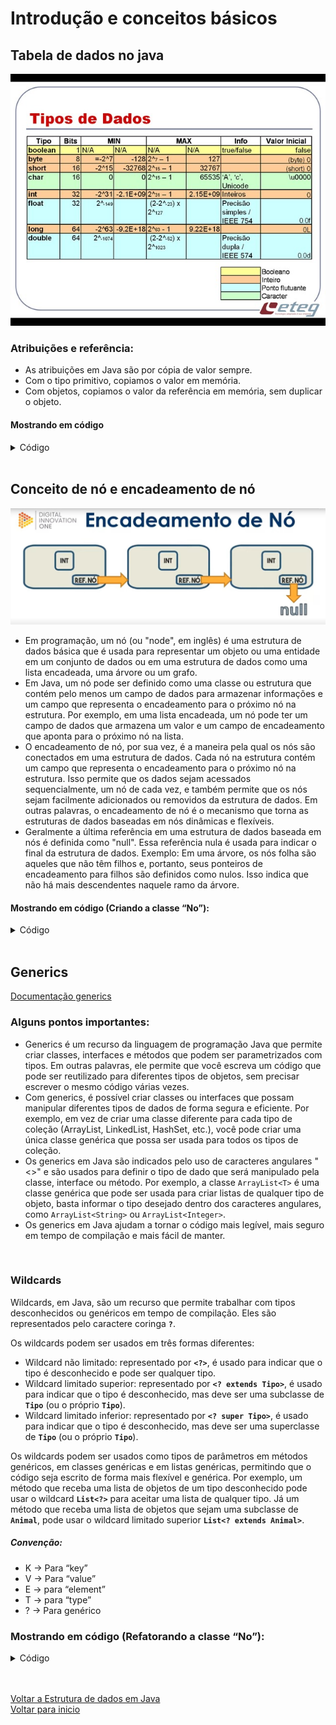 # Introdução e conceitos básicos

## Tabela de dados no java

<img src="./img/21.jpg" alt="" width="700">

### Atribuições e referência:
- As atribuições em Java são por cópia de valor sempre.
- Com o tipo primitivo, copiamos o valor em memória.
- Com objetos, copiamos o valor da referência em memória, sem duplicar o objeto.

#### Mostrando em código
<details>
<summary>Código</summary>


```java
/*Classe "Main"*/
package com.projeto.atribuicao_referencia;

public class Main {
    public static void main(String[] args) {
        //Criando 2 variáveis simples e usando "int_b" para receber valor de "int_a"
        int int_a = 1;
        int int_b = int_a;

        //Mostrando valores de "int_a" e "int_b" na tela
        System.out.println("Referência de tipo primitivo");
        System.out.println("Int_a = " + int_a);
        System.out.println("Int_b = " + int_b);

        //Modificando o valor de "int_a"
        int_a = 2;

        //Mostrando novamente os valores de "int_a" e "int_b" na tela
        /* Note que "int_b" não teve seu valor modificado */
        System.out.println("Int_a = " + int_a);
        System.out.println("Int_b = " + int_b);

        //Criando objetos a partir da classe "Meu_obj"
        Meu_obj obj_a = new Meu_obj(1);
        Meu_obj obj_b = obj_a;

        //Mostrando os valores na tela de "obj_a" e "obj_b"
        System.out.println("\nReferência de objetos");
        System.out.println("obj_a = " + obj_a);
        System.out.println("obj_b = " + obj_b);

        //Modificando o valor do "obj_a"
        obj_a.setNum(2);

        //Mostrando novamente os valores de "obj_a" e "obj_b"
        /* Note que "obj_b" também teve seu valor modificado pois referencia o "obj_a" */
        System.out.println("obj_a = " + obj_a);
        System.out.println("obj_b = " + obj_b);
    }
}
```

```java
/*Classe "Meu_obj"*/
package com.projeto.atribuicao_referencia;

public class Meu_obj {
    Integer num;

    public Meu_obj(Integer num) {
        this.num = num;
    }

    public void setNum(Integer num){
        this.num = num;
    }

    @Override
    public String toString() {
        return this.num.toString();
    }
}
```

</details>

<br>

## Conceito de nó e encadeamento de nó

<img src="./img/22.jpg" alt="" width="600">

- Em programação, um nó (ou "node", em inglês) é uma estrutura de dados básica que é usada para representar um objeto ou uma entidade em um conjunto de dados ou em uma estrutura de dados como uma lista encadeada, uma árvore ou um grafo.
- Em Java, um nó pode ser definido como uma classe ou estrutura que contém pelo menos um campo de dados para armazenar informações e um campo que representa o encadeamento para o próximo nó na estrutura. Por exemplo, em uma lista encadeada, um nó pode ter um campo de dados que armazena um valor e um campo de encadeamento que aponta para o próximo nó na lista.
- O encadeamento de nó, por sua vez, é a maneira pela qual os nós são conectados em uma estrutura de dados. Cada nó na estrutura contém um campo que representa o encadeamento para o próximo nó na estrutura. Isso permite que os dados sejam acessados sequencialmente, um nó de cada vez, e também permite que os nós sejam facilmente adicionados ou removidos da estrutura de dados. Em outras palavras, o encadeamento de nó é o mecanismo que torna as estruturas de dados baseadas em nós dinâmicas e flexíveis.
- Geralmente a última referência em uma estrutura de dados baseada em nós é definida como "null". Essa referência nula é usada para indicar o final da estrutura de dados. Exemplo: Em uma árvore, os nós folha são aqueles que não têm filhos e, portanto, seus ponteiros de encadeamento para filhos são definidos como nulos. Isso indica que não há mais descendentes naquele ramo da árvore.

#### Mostrando em código (Criando a classe “No”):

<details>
<summary>Código</summary>

```java
/*Class "main"*/
package com.projeto.No;

public class Main {
    public static void main(String[] args) {
        /*no_1 -> no_2 -> no_3 -> no_4 -> null*/

        //Criando objetos do tipo "NO"
        No no_1 = new No("Conteúdo no_1");
        No no_2 = new No("Conteúdo no_2");
        //Encadeando "no_1" com "no_2"
        no_1.setProximo_no(no_2);

        //Criando "no_3"
        No no_3 = new No("Conteúdo no_3");
        //Encadeando "no_2" com "no_3"
        no_2.setProximo_no(no_3);

        //Criando "no_4"
        No no_4 = new No("Conteúdo no_4");
        //Encadeando "no_3" com "no_4"
        no_3.setProximo_no(no_4);

        //Mostrando na tela
        //"no1"
        System.out.println(no_1);
        //"no2"
        System.out.println(no_1.getProximo_no());
        //"no3"
        System.out.println(no_1.getProximo_no().getProximo_no());
        //"no4"
        System.out.println(no_1.getProximo_no().getProximo_no().getProximo_no());
        //"null"
        System.out.println(no_1.getProximo_no().getProximo_no().getProximo_no().getProximo_no());
    }
}
```

```java
/*Class no*/
package com.projeto.No;

public class No {
    private String conteudo;
    private No proximo_no;

    //Construtor de "conteúdo"
    public No(String conteudo) {
        this.proximo_no = null;
        this.conteudo = conteudo;
    }

    //Getters e setters de "conteudo"
    public String getConteudo() {
        return conteudo;
    }
    public void setConteudo(String conteudo) {
        this.conteudo = conteudo;
    }

    //Getters e setters de "proximo_no"
    public No getProximo_no() {
        return proximo_no;
    }
    public void setProximo_no(No proximo_no) {
        this.proximo_no = proximo_no;
    }

    //ToString de "conteudo"
    @Override
    public String toString() {
        return "no{" +
                "conteudo='" + conteudo + '\'' +
                '}';
    }
}
```

</details>

<br>

## Generics 

[Documentação generics](https://docs.oracle.com/javase/tutorial/java/generics/why.html)

### Alguns pontos importantes:
- Generics é um recurso da linguagem de programação Java que permite criar classes, interfaces e métodos que podem ser parametrizados com tipos. Em outras palavras, ele permite que você escreva um código que pode ser reutilizado para diferentes tipos de objetos, sem precisar escrever o mesmo código várias vezes.
- Com generics, é possível criar classes ou interfaces que possam manipular diferentes tipos de dados de forma segura e eficiente. Por exemplo, em vez de criar uma classe diferente para cada tipo de coleção (ArrayList, LinkedList, HashSet, etc.), você pode criar uma única classe genérica que possa ser usada para todos os tipos de coleção.
- Os generics em Java são indicados pelo uso de caracteres angulares "<>" e são usados para definir o tipo de dado que será manipulado pela classe, interface ou método. Por exemplo, a classe `ArrayList<T>` é uma classe genérica que pode ser usada para criar listas de qualquer tipo de objeto, basta informar o tipo desejado dentro dos caracteres angulares, como `ArrayList<String>` ou `ArrayList<Integer>`.
- Os generics em Java ajudam a tornar o código mais legível, mais seguro em tempo de compilação e mais fácil de manter.

<br>

### Wildcards

Wildcards, em Java, são um recurso que permite trabalhar com tipos desconhecidos ou genéricos em tempo de compilação. Eles são representados pelo caractere coringa **`?`**.

Os wildcards podem ser usados em três formas diferentes:

- Wildcard não limitado: representado por **`<?>`**, é usado para indicar que o tipo é desconhecido e pode ser qualquer tipo.
- Wildcard limitado superior: representado por **`<? extends Tipo>`**, é usado para indicar que o tipo é desconhecido, mas deve ser uma subclasse de **`Tipo`** (ou o próprio **`Tipo`**).
- Wildcard limitado inferior: representado por **`<? super Tipo>`**, é usado para indicar que o tipo é desconhecido, mas deve ser uma superclasse de **`Tipo`** (ou o próprio **`Tipo`**).

Os wildcards podem ser usados como tipos de parâmetros em métodos genéricos, em classes genéricas e em listas genéricas, permitindo que o código seja escrito de forma mais flexível e genérica. Por exemplo, um método que receba uma lista de objetos de um tipo desconhecido pode usar o wildcard **`List<?>`** para aceitar uma lista de qualquer tipo. Já um método que receba uma lista de objetos que sejam uma subclasse de **`Animal`**, pode usar o wildcard limitado superior **`List<? extends Animal>`**.

##### Convenção:
- K → Para “key”
- V → Para “value”
- E → para “element”
- T → para “type”
- ? → Para genérico

### Mostrando em código (Refatorando a classe “No”):

<details>
<summary>Código</summary>

```java
/*Class "main (Refatorada)"*/
package com.projeto.no;

public class Main {
    public static void main(String[] args) {
        /*Aqui estou definindo o tipo de dado dos objetos "no".
				Neste caso, estõu definindo tudo como "String" */

        //Criando objetos do tipo "NO"
        No<String> no_1 = new No<>("Conteúdo no_1");
        No<String> no_2 = new No<>("Conteúdo no_2");
        //Encadeando "no_1" com "no_2"
        no_1.setProximo_no(no_2);

        //Criando "no_3"
        No<String> no_3 = new No<>("Conteúdo no_3");
        //Encadeando "no_2" com "no_3"
        no_2.setProximo_no(no_3);

        //Criando "no_4"
        No<String> no_4 = new No<>("Conteúdo no_4");
        //Encadeando "no_3" com "no_4"
        no_3.setProximo_no(no_4);

        //Mostrando na tela
        //"no1"
        System.out.println(no_1);
        //"no2"
        System.out.println(no_1.getProximo_no());
        //"no3"
        System.out.println(no_1.getProximo_no().getProximo_no());
        //"no4"
        System.out.println(no_1.getProximo_no().getProximo_no().getProximo_no());
        //"null"
        System.out.println(no_1.getProximo_no().getProximo_no().getProximo_no().getProximo_no());
    }
}
```

```java
/*Class no (Refatorada*/
package com.projeto.no;

public class No<T> {
    private T conteudo;
    private No<T> proximo_noRef;

    //Construtor de "conteúdo"
    public No(T conteudo) {
        this.proximo_noRef = null;
        this.conteudo = conteudo;
    }

    //Getters e setters de "conteudo"
    public T getConteudo() {
       return conteudo;
    }
    public void setConteudo(T conteudo) {
        this.conteudo = conteudo;
    }

    //Getters e setters de "proximo_no"
    public No<T> getProximo_no() {
        return proximo_noRef;
    }
    public void setProximo_no(No<T> proximo_noRef) {
        this.proximo_noRef = proximo_noRef;
    }

    //ToString de "conteudo"
    @Override
    public String toString() {
        return "no{" +
                "conteudo='" + conteudo + '\'' +
                '}';
    }
}
```

</details>

<br>

<br>

[Voltar a Estrutura de dados em Java](/Arquivos/Conteudo/2%20-%20Conhecendo%20a%20linguagem%20Java/2.5%20Estrutura%20de%20dados%20em%20java.md)<br>
[Voltar para inicio](/README.md)
